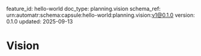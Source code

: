 feature_id: hello-world
doc_type: planning.vision
schema_ref: urn:automatr:schema:capsule:hello-world:planning.vision:v1@0.1.0
version: 0.1.0
updated: 2025-09-13

# Vision

<!-- Describe the user value, success criteria, and qualitative outcomes. -->

